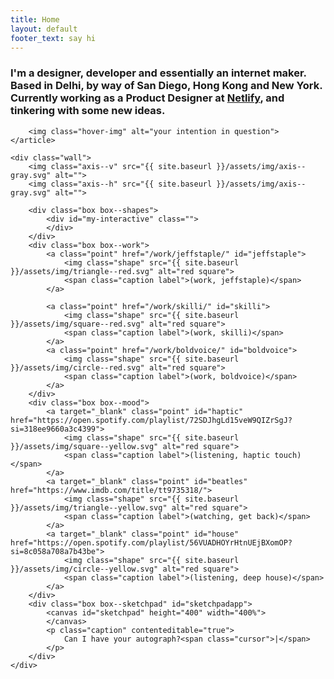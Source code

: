 ```yaml
---
title: Home
layout: default
footer_text: say hi
---
```


<section class="section index__hero" style="max-height: 960px;">
    <article>
        <h3>
            I'm a designer, developer and essentially an internet maker. 
            Based in Delhi, by way of San Diego, Hong Kong and New York. 
            Currently working as a Product Designer at <a target="_blank" href="https://netlify.com">Netlify</a>, and tinkering with some new ideas.
        </h3>

        <img class="hover-img" alt="your intention in question">
    </article>

    <div class="wall">
        <img class="axis--v" src="{{ site.baseurl }}/assets/img/axis--gray.svg" alt="">
        <img class="axis--h" src="{{ site.baseurl }}/assets/img/axis--gray.svg" alt="">

        <div class="box box--shapes">
            <div id="my-interactive" class="">
            </div>
        </div>
        <div class="box box--work">
            <a class="point" href="/work/jeffstaple/" id="jeffstaple">
                <img class="shape" src="{{ site.baseurl }}/assets/img/triangle--red.svg" alt="red square">
                <span class="caption label">(work, jeffstaple)</span>
            </a>
            
            <a class="point" href="/work/skilli/" id="skilli">
                <img class="shape" src="{{ site.baseurl }}/assets/img/square--red.svg" alt="red square">
                <span class="caption label">(work, skilli)</span>
            </a>
            <a class="point" href="/work/boldvoice/" id="boldvoice">
                <img class="shape" src="{{ site.baseurl }}/assets/img/circle--red.svg" alt="red square">
                <span class="caption label">(work, boldvoice)</span>
            </a>
        </div>
        <div class="box box--mood">
            <a target="_blank" class="point" id="haptic" href="https://open.spotify.com/playlist/72SDJhgLd15veW9QIZrSgJ?si=318ee9660a3c4399">
                <img class="shape" src="{{ site.baseurl }}/assets/img/square--yellow.svg" alt="red square">
                <span class="caption label">(listening, haptic touch)</span>
            </a>
            <a target="_blank" class="point" id="beatles" href="https://www.imdb.com/title/tt9735318/">
                <img class="shape" src="{{ site.baseurl }}/assets/img/triangle--yellow.svg" alt="red square">
                <span class="caption label">(watching, get back)</span>
            </a>
            <a target="_blank" class="point" id="house" href="https://open.spotify.com/playlist/56VUADHOYrHtnUEjBXomOP?si=8c058a708a7b43be">
                <img class="shape" src="{{ site.baseurl }}/assets/img/circle--yellow.svg" alt="red square">
                <span class="caption label">(listening, deep house)</span>
            </a>
        </div>
        <div class="box box--sketchpad" id="sketchpadapp">
            <canvas id="sketchpad" height="400" width="400%">
            </canvas>
            <p class="caption" contenteditable="true">
                Can I have your autograph?<span class="cursor">|</span>
            </p>
        </div>
    </div>
</section>

<script type="module">
    import Interactive from "https://vectorjs.org/interactive.js";

    // Construct an interactive within the HTML element with the id "my-interactive"
    // let myInteractive = new Interactive("my-interactive");
    let myInteractive = new Interactive('my-interactive',{
        // width: 1300,
        // height: 1300,
        width: 1000,
        height: 1000,
        originX: 300,
        originY: 150
    });
    // myInteractive.border = true;

    // Construct a control point at the the location (100, 100)
    // let button = myInteractive.button( 100, 75, "My Button");
    // let control = myInteractive.control(100, 100);
    // let rectangle = myInteractive.rectangle( 50, 50, 100, 50);

    // circle

    let circle = myInteractive.circle(0, 0, 0);
    circle.classList.add('default');
    let l1 = myInteractive.line(0, 0, 0, 0);
    l1.stroke = 'cornflowerblue';
    // let text = myInteractive.text(-25, -275, "");
    
    let centerControl = myInteractive.control(-205, 80);
    let radiusControl = myInteractive.control(-150, 80);
    // let centerControl = myInteractive.control(-205, 50);
    // let radiusControl = myInteractive.control(-250, 50);
    circle.update = function () {
        this.cx = centerControl.x;
        this.cy = centerControl.y;
        this.r = Math.abs(radiusControl.x - centerControl.x);
    };
    circle.update();
    circle.addDependency(centerControl);
    circle.addDependency(radiusControl);
    radiusControl.update = function () {
        this.x += centerControl.dx;
        this.y += centerControl.dy;
    };
    radiusControl.addDependency(centerControl);
    radiusControl.constrainToX();
    l1.update = function () {
        this.x1 = centerControl.x;
        this.y1 = centerControl.y;
        this.x2 = radiusControl.x;
        this.y2 = radiusControl.y;
    };
    l1.update();
    l1.addDependency(centerControl);
    l1.addDependency(radiusControl);
    // TODO: this is rather hacky, and probably best replaced by implementing the
    // tspan element in our SVG wrapper class.
    // text.update = function () {
    //     let tag = `<tspan style="fill:purple">circle</tspan>`;
    //     let cx = `<tspan style="fill:#ab6f00">cx</tspan>`;
    //     let cy = `<tspan style="fill:#ab6f00">cy</tspan>`;
    //     let r = `<tspan style="fill:#ab6f00">r</tspan>`;
    //     this.contents = `&lt;${tag} ${cx}="${circle.cx.toFixed(0)}"
    //                             ${cy}="${circle.cy.toFixed(0)}"
    //                             ${r}="${circle.r.toFixed(0)}"&gt`;
    // };
    // text.update();
    // text.addDependency(circle);
    export default {
        title: 'myInteractive SVG Circle',
        description: 'This interactive demonstrates the basic properties of the SVG Circle Element. It has on control point which controls the position of the center of the circle and another control point which controls the length of the radius.',
        interactive: myInteractive,
        input: [
            centerControl,
            radiusControl
        ],
        tags: ['svg', 'circle']
    };

    // Print the two objects to the console
    // console.log( control, myInteractive);

    // triangle

    // Create two control points
    // let p1 = myInteractive.control(-100, -40);
    // let p2 = myInteractive.control(-200, 100);
    
    let p1 = myInteractive.control(-4, -100);
    let p2 = myInteractive.control(-124, 128);

    // let p1 = myInteractive.control(-200, 100);
    // let p2 = myInteractive.control(-100, -40);
    // let p1 = myInteractive.control(100, -80);
    // let p2 = myInteractive.control(-100, 80);
    let group = myInteractive.group();
    // Create a line between the points
    let triangle = group.path('');
    triangle.root.style.fill = 'transparent';
    triangle.style.stroke = 'none';
    triangle.addDependency(p1);
    triangle.addDependency(p2);
    triangle.update = function () {
        this.d = `M ${p1.x} ${p1.y} L ${p1.x} ${p2.y} L ${p2.x} ${p2.y}z`;
    };
    triangle.update();
    let mirrorTriangle = myInteractive.path(triangle.d);
    mirrorTriangle.addDependency(triangle);
    mirrorTriangle.update = function () {
        mirrorTriangle.d = triangle.d;
    };
    let square = group.rectangle(0 - .5, 0 - .5, 40 - .5, 40 - .5);
    square.style.fill = 'transparent';
    square.style.fillOpacity = '.3';
    square.addDependency(p1, p2);
    square.update = function () {
        square.x = p1.x - square.width / 2;
        square.y = p2.y - square.height / 2;
    };
    square.update();
    mirrorCircle(p2);
    function mirrorCircle(point) {
        let circle = group.circle(point.x, point.y, 30);
        circle.root.style.fill = 'transparent';
        circle.root.style.fillOpacity = '.3';
        circle.addDependency(point);
        circle.update = function () {
            this.cx = point.x;
            this.cy = point.y;
        };
        circle.update();
    }
    // Draw a triangle for display
    let clipPath = myInteractive.clipPath();
    let display_triangle = clipPath.path('');
    display_triangle.root.style.strokeWidth = '2px';
    display_triangle.addDependency(triangle);
    display_triangle.update = function () {
        this.d = triangle.d;
    };
    display_triangle.update();
    group.root.setAttribute('clip-path', `url(#${clipPath.id})`);
    //# sourceMappingURL=right-triangle.js.map


    // rectangle 
    let rect = myInteractive.rectangle(0, 0, 0, 0);
    rect.classList.add('default');
    let c1 = myInteractive.control(-250, -100);
    // let c2 = myInteractive.control(-150, -2);
    let c2 = myInteractive.control(-100, -9);
    // let c1 = myInteractive.control(150, 100);
    // let c2 = myInteractive.control(450, 200);
    // let text = myInteractive.text(25, 275, "");
    c2.update = function () {
        this.x += c1.dx;
        this.y += c1.dy;
    };
    c2.addDependency(c1);
    rect.update = function () {
        this.x = c1.x;
        this.y = c1.y;
        this.width = c2.x - c1.x;
        this.height = c2.y - c1.y;
    };
    rect.update();
    rect.addDependency(c1);
    rect.addDependency(c2);
    // TODO: this is rather hacky, and probably best replaced by implementing the
    // tspan element in our SVG wrapper class.
    // text.update = function () {
    //     let tag = `<tspan style="fill:purple">rect</tspan>`;
    //     let x = `<tspan style="fill:#ab6f00">x</tspan>`;
    //     let y = `<tspan style="fill:#ab6f00">y</tspan>`;
    //     let width = `<tspan style="fill:#ab6f00">width</tspan>`;
    //     let height = `<tspan style="fill:#ab6f00">height</tspan>`;
    //     this.contents = `&lt;${tag} ${x}="${rect.x.toFixed(0)}
    //                             ${y}="${rect.y.toFixed(0)}
    //                             ${width}="${rect.width.toFixed(0)}
    //                             ${height}="${rect.height.toFixed(0)}"&gt`;
    // };
    // text.update();
    // text.addDependency(rect);
</script>



<script type="module">

import {Interactive, getScriptName} from "https://vectorjs.org/index.js";

// Construct an interactive within the HTML element with the id "my-interactive"
// let myInteractive = new Interactive("my-interactive");
// myInteractive.border = true;

// // Construct a control point at the the location (100, 100)
// let control = myInteractive.control(100, 100);

// // Print the two objects to the console
// console.log( control, myInteractive);


    import interact from 
    'https://cdn.interactjs.io/v1.10.6/interactjs/index.js'
    
    // interact('.item').draggable({
    //   listeners: {
    //     move (event) {
    //       console.log(event.pageX,
    //                   event.pageY)
    //     }
    //   }
    // })





    // "use strict";

// interact('.resize-drag').resizable({
//   // resize from all edges and corners
//   edges: {
//     left: true,
//     right: true,
//     bottom: true,
//     top: true
//   },
//   listeners: {
//     move(event) {
//       var target = event.target;
//       var x = parseFloat(target.getAttribute('data-x')) || 0;
//       var y = parseFloat(target.getAttribute('data-y')) || 0; // update the element's style

//       target.style.width = event.rect.width + 'px';
//       target.style.height = event.rect.height + 'px'; // translate when resizing from top or left edges

//       x += event.deltaRect.left;
//       y += event.deltaRect.top;
//       target.style.webkitTransform = target.style.transform = 'translate(' + x + 'px,' + y + 'px)';
//       target.setAttribute('data-x', x);
//       target.setAttribute('data-y', y);
//       target.textContent = Math.round(event.rect.width) + '\u00D7' + Math.round(event.rect.height);
//     }

//   },
//   modifiers: [// keep the edges inside the parent
//   interact.modifiers.restrictEdges({
//     outer: 'parent'
//   }), // minimum size
//   interact.modifiers.restrictSize({
//     min: {
//       width: 100,
//       height: 50
//     }
//   })],
//   inertia: true
// }).draggable({
//   listeners: {
//     move: window.dragMoveListener
//   },
//   inertia: true,
//   modifiers: [interact.modifiers.restrictRect({
//     restriction: 'parent',
//     endOnly: true
//   })]
// });
</script>

<script type="module">
    /**
* @title Interactive SVG Circle
* @description This interactive demonstrates the basic properties of the SVG Circle Element.
* @tags [svg]
/**
* @title Interactive SVG Circle
* @description This interactive demonstrates the basic properties of the SVG Circle Element.
* @tags [svg]
*/
// import { Interactive, getScriptName } from '../../index.js';
// let interactive = new Interactive(getScriptName());
// interactive.border = true;
// interactive.width = 736;
// let circle = interactive.circle(0, 0, 0);
// circle.classList.add('default');
// let l1 = interactive.line(0, 0, 0, 0);
// l1.stroke = 'cornflowerblue';
// let text = interactive.text(25, 275, "");
// let centerControl = interactive.control(300, 150);
// let radiusControl = interactive.control(375, 150);
// circle.update = function () {
//     this.cx = centerControl.x;
//     this.cy = centerControl.y;
//     this.r = Math.abs(radiusControl.x - centerControl.x);
// };
// circle.update();
// circle.addDependency(centerControl);
// circle.addDependency(radiusControl);
// radiusControl.update = function () {
//     this.x += centerControl.dx;
//     this.y += centerControl.dy;
// };
// radiusControl.addDependency(centerControl);
// radiusControl.constrainToX();
// l1.update = function () {
//     this.x1 = centerControl.x;
//     this.y1 = centerControl.y;
//     this.x2 = radiusControl.x;
//     this.y2 = radiusControl.y;
// };
// l1.update();
// l1.addDependency(centerControl);
// l1.addDependency(radiusControl);
// // TODO: this is rather hacky, and probably best replaced by implementing the
// // tspan element in our SVG wrapper class.
// text.update = function () {
//     let tag = `<tspan style="fill:purple">circle</tspan>`;
//     let cx = `<tspan style="fill:#ab6f00">cx</tspan>`;
//     let cy = `<tspan style="fill:#ab6f00">cy</tspan>`;
//     let r = `<tspan style="fill:#ab6f00">r</tspan>`;
//     this.contents = `&lt;${tag} ${cx}="${circle.cx.toFixed(0)}"
//                               ${cy}="${circle.cy.toFixed(0)}"
//                               ${r}="${circle.r.toFixed(0)}"&gt`;
// };
// text.update();
// text.addDependency(circle);
// export default {
//     title: 'Interactive SVG Circle',
//     description: 'This interactive demonstrates the basic properties of the SVG Circle Element. It has on control point which controls the position of the center of the circle and another control point which controls the length of the radius.',
//     interactive: interactive,
//     input: [
//         centerControl,
//         radiusControl
//     ],
//     tags: ['svg', 'circle']
// };
// # sourceMappingURL=svg-circle.js.map

/**
* @title Interactive SVG Clip Path
* @description This interactive demonstrates how a clip path is applied to another element.
* @tags [svg]
*/
// import { Interactive, getScriptName } from '../../index.js';
// Initialize the interactive
// let myInteractive = new Interactive("my-interactive");

</script>
